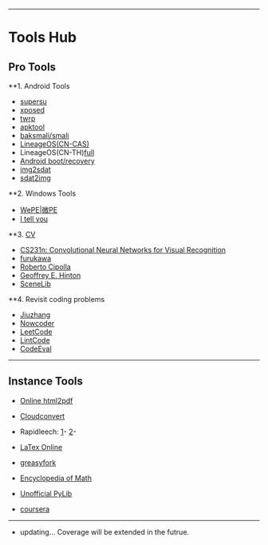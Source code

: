 
----------------------------------

# Tools Hub

## Pro Tools

**1. Android Tools
* [supersu](http://www.supersu.com/download)
* [xposed](http://dl-xda.xposed.info/framework)
* [twrp](https://twrp.me/Devices)
* [apktool](https://ibotpeaches.github.io/Apktool)
* [baksmali/smali](https://bitbucket.org/JesusFreke/smali/downloads)
* [LineageOS(CN-CAS)](http://mirrors.ustc.edu.cn/lineageos/)
* LineageOS(CN-TH)[full](https://mirrors.tuna.tsinghua.edu.cn/lineage-rom/full)
* [Android boot/recovery](https://forum.xda-developers.com/showthread.php?t=2073775)
* [img2sdat](https://github.com/xpirt/sdat2img)
* [sdat2img](https://github.com/xpirt/img2sdat)

**2. Windows Tools
* [WePE|微PE](http://www.wepe.com.cn/)     
* [I tell you](https://msdn.itellyou.cn/)


**3. [CV](https://opencv.org)
* [CS231n: Convolutional Neural Networks for Visual Recognition](http://vision.stanford.edu/teaching/cs231n/index.html)
* [furukawa](http://www.cs.sfu.ca/~furukawa/)
* [Roberto Cipolla](http://mi.eng.cam.ac.uk/~cipolla/publications.htm)
* [Geoffrey E. Hinton](http://www.cs.toronto.edu/~hinton/)
* [SceneLib](http://www.doc.ic.ac.uk/~ajd/Scene/index.html)



**4. Revisit coding problems
* [Jiuzhang](https://www.jiuzhang.com/)
* [Nowcoder](http://www.nowcoder.com/)
* [LeetCode](https://leetcode.com/)
* [LintCode](http://www.lintcode.com/en/)
* [CodeEval](https://www.codeeval.com/)

---------------------------------------------

## Instance Tools

* [Online html2pdf](https://www.sodapdf.com/html-to-pdf/)    
* [Cloudconvert](https://cloudconvert.com/)
* Rapidleech: 
[1](http://uschnews.com/up/index.php)-
[2](http://web.avjie.com)-    
* [LaTex Online](http://latex.codecogs.com/eqneditor/editor.php)



* [greasyfork](https://greasyfork.org/zh-CN)
* [Encyclopedia of Math](https://www.encyclopediaofmath.org/index.php/Main_Page)
* [Unofficial PyLib](https://www.lfd.uci.edu/~gohlke/pythonlibs/)
* [coursera](https://www.coursera.org)

----------------------------------------------

* updating... Coverage will be extended in the futrue.
